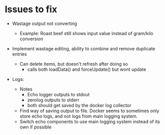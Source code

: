 Issues to fix
=============

* Wastage output not converting
	- Example: Roast beef still shows input value instead of gram/kilo conversion
* Implement wastage editing, ability to combine and remove duplicate entries
	- Can delete items, but doesn't refresh after doing so
		+ calls both loadData() and forceUpdate() but wont update

* Logs:
	+ Notes
		- Echo logger outputs to stdout
		- zerolog outputs to stderr
		- both should get saved by the docker log collector
	+ Find way of saving output to file.  Docker seems to sometimes only store echo logs, and
	  not logs from main logging system.
	+ Switch echo components to use main logging system instead of its own if possible
